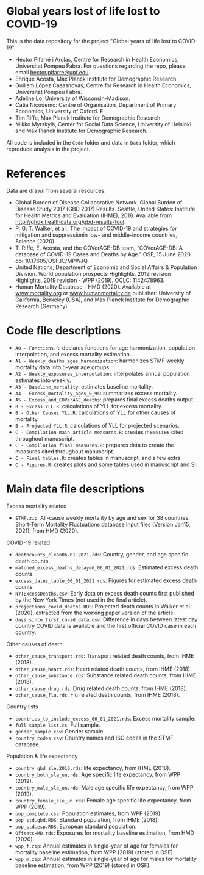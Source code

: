 # Global years lost of life lost to COVID-19

This is the data repository for the project "Global years of life lost to COVID-19".

- Héctor Pifarré i Arolas, Centre for Research in Health Economics, Universitat Pompeu Fabra. For questions regarding the repo, please email hector.pifarre@upf.edu.
- Enrique Acosta, Max Planck Institute for Demographic Research. 
- Guillem López Casasnovas, Centre for Research in Health Economics, Universitat Pompeu Fabra. 
- Adeline Lo, University of Wisconsin-Madison.
- Catia Nicodemo: Centre of Organisation, Department of Primary Economics, University of Oxford. E
- Tim Riffe, Max Planck Institute for Demographic Research. 
- Mikko Myrskylä, Center for Social Data Science, University of Helsinki and Max Planck Institute for Demographic Research. 

All code is included in the `Code` folder and data in `Data` folder, which reproduce analysis in the project.

# References
Data are drawn from several resources.
- Global Burden of Disease Collaborative Network. Global Burden of Disease Study 2017 (GBD 2017) Results.
Seattle, United States: Institute for Health Metrics and Evaluation (IHME), 2018. Available from http://ghdx.healthdata.org/gbd-results-tool.
- P. G. T. Walker, et al., The impact of COVID-19 and strategies for mitigation and suppressionin low- and middle-income countries, Science (2020).
- T. Riffe, E. Acosta, and the COVerAGE-DB team, “COVerAGE-DB: A database of COVID-19 Cases and Deaths by Age.” OSF, 15 June 2020. doi:10.17605/OSF.IO/MPWJQ.
- United Nations, Department of Economic and Social Affairs & Population Division. World population prospects Highlights, 2019 revision Highlights, 2019 revision - WPP (2019). OCLC: 1142478963.
- Human Mortality Database - HMD (2020). Available at www.mortality.org or www.humanmortality.de publisher: University of California, Berkeley (USA), and Max Planck Institute for Demographic Research (Germany).



# Code file descriptions
- `A0 - Functions.R`: declares functions for age harmonization, population interpolation, and excess mortality estimation.
- `A1 - Weekly_deaths_ages_harmonization`: harmonizes STMF weekly mortality data into 5-year age groups.
- `A2 - Weekly_exposures_interpolation`: interpolates annual population estimates into weekly.
- `A3 - Baseline_mortality`: estimates baseline mortality.
- `A4 - Excess_mortality_ages_0_95`: summarizes excess mortality.
- `A5 - Excess_and_COVerAGE_deaths`: prepares final excess deaths output.
- `B - Excess YLL.R`: calculations of YLL for excess mortality.
- `B - Other Causes YLL.R`: calculations of YLL for other causes of mortality.
- `B - Projected YLL.R`: calculations of YLL for projected scenarios.
- `C - Compilation main article measures.R`: creates measures cited throughout manuscript.
- `C - Compilation final measures.R`: prepares data to create the measures cited throughout manuscript.
- `C - Final tables.R`: creates tables in manuscript, and a few extra.
- `C - Figures.R`: creates plots and some tables used in manuscript and SI. 

# Main data file descriptions

Excess mortality related 
- `STMF.zip`: All-cause weekly mortality by age and sex for 38 countries. Short-Term Mortality Fluctuations database input files (Version Jan15, 2021), from HMD (2020).

COVID-19 related 
- `deathcounts_clean06-01-2021.rds`: Country, gender, and age specific death counts.
- `matched_excess_deaths_delayed_06_01_2021.rds`: Estimated excess death counts.
- `excess_dates_table_06_01_2021.rds`: Figures for estimated excess death counts.
- `NYTExcessDeaths.csv`: Early data on excess death counts first published by the New York Times (not used in the final article).
- `projections_covid_deaths.RDS`: Projected death counts in Walker et al. (2020), extracted from the working paper version of the article.
- `days_since_first_covid_data.csv`: Difference in days between latest day country COVID data is available and the first official COVID case in each country.

Other causes of death
- `other_cause_transport.rds`: Transport related death counts, from IHME (2018).
- `other_cause_heart.rds`: Heart related death counts, from IHME (2018).
- `other_cause_substance.rds`: Substance related death counts, from IHME (2018).
- `other_cause_drug.rds`: Drug related death counts, from IHME (2018).
- `other_cause_flu.rds`: Flu related death counts, from IHME (2018).

Country lists
- `countries_to_include_excess_06_01_2021.rds`: Excess mortality sample.
- `full sample list.cs`: Full sample.
- `gender_sample.csv`: Gender sample.
- `country_codes.csv`: Country names and ISO codes in the STMF database.

Population & life expectancy
- `country_gbd_sle.2016.rds`: life expectancy, from IHME (2018).
- `country_both_sle_un.rds`: Age specific life expectancy, from WPP (2019).
- `country_male_sle_un.rds`: Male age specific life expectancy, from WPP (2019).
- `country_female_sle_un.rds`: Female age specific life expectancy, from WPP (2019).
- `pop_complete.csv`: Population estimates, from WPP (2019).
- `pop_std.gbd.RDS`: Standard population, from IHME (2018).
- `pop_std.esp.RDS`: European standard population.
- `OffsetsHMD.rds`: Exposures for mortality baseline estimation, from HMD (2020)
- `wpp_f.zip`: Annual estimates in single-year of age for females for mortality baseline estimation, from WPP (2019) (stored in OSF).
- `wpp_m.zip`: Annual estimates in single-year of age for males for mortality baseline estimation, from WPP (2019) (stored in OSF).
